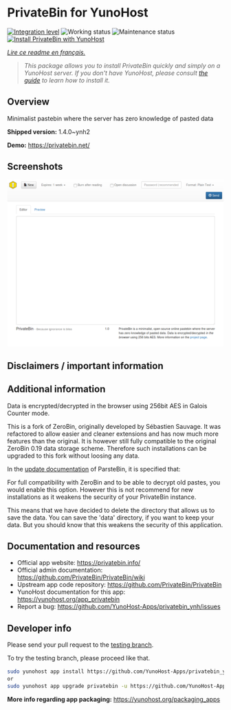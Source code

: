 <!--
N.B.: This README was automatically generated by https://github.com/YunoHost/apps/tree/master/tools/README-generator
It shall NOT be edited by hand.
-->

# PrivateBin for YunoHost

[![Integration level](https://dash.yunohost.org/integration/privatebin.svg)](https://dash.yunohost.org/appci/app/privatebin) ![Working status](https://ci-apps.yunohost.org/ci/badges/privatebin.status.svg) ![Maintenance status](https://ci-apps.yunohost.org/ci/badges/privatebin.maintain.svg)  
[![Install PrivateBin with YunoHost](https://install-app.yunohost.org/install-with-yunohost.svg)](https://install-app.yunohost.org/?app=privatebin)

*[Lire ce readme en français.](./README_fr.md)*

> *This package allows you to install PrivateBin quickly and simply on a YunoHost server.
If you don't have YunoHost, please consult [the guide](https://yunohost.org/#/install) to learn how to install it.*

## Overview

Minimalist pastebin where the server has zero knowledge of pasted data


**Shipped version:** 1.4.0~ynh2


**Demo:** https://privatebin.net/

## Screenshots

![Screenshot of PrivateBin](./doc/screenshots/bootstrap.png)

## Disclaimers / important information

## Additional information

Data is encrypted/decrypted in the browser using 256bit AES in Galois Counter mode.

This is a fork of ZeroBin, originally developed by Sébastien Sauvage. It was refactored to allow easier and cleaner extensions and has now much more features than the original. It is however still fully compatible to the original ZeroBin 0.19 data storage scheme. Therefore such installations can be upgraded to this fork without loosing any data.

In the [update documentation](https://github.com/PrivateBin/PrivateBin/wiki/Configuration#zerobincompatibility) of ParsteBin, it is specified that:

For full compatibility with ZeroBin and to be able to decrypt old pastes, you would enable this option. However this is not recommend for new installations as it weakens the security of your PrivateBin instance.

This means that we have decided to delete the directory that allows us to save the data. You can save the 'data' directory, if you want to keep your data. But you should know that this weakens the security of this application.

## Documentation and resources

* Official app website: <https://privatebin.info/>
* Official admin documentation: <https://github.com/PrivateBin/PrivateBin/wiki>
* Upstream app code repository: <https://github.com/PrivateBin/PrivateBin>
* YunoHost documentation for this app: <https://yunohost.org/app_privatebin>
* Report a bug: <https://github.com/YunoHost-Apps/privatebin_ynh/issues>

## Developer info

Please send your pull request to the [testing branch](https://github.com/YunoHost-Apps/privatebin_ynh/tree/testing).

To try the testing branch, please proceed like that.

``` bash
sudo yunohost app install https://github.com/YunoHost-Apps/privatebin_ynh/tree/testing --debug
or
sudo yunohost app upgrade privatebin -u https://github.com/YunoHost-Apps/privatebin_ynh/tree/testing --debug
```

**More info regarding app packaging:** <https://yunohost.org/packaging_apps>
